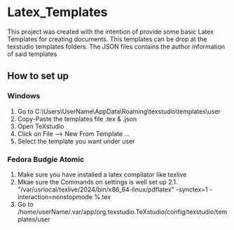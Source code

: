 # Latex_Templates

This project was created with the intention of provide some basic Latex Templates for creating documents. This templates can be drop at the texstudio templates folders. 
The JSON files contains the author information of said templates

## How to set up

### Windows

  1. Go to C:\Users\UserName\AppData\Roaming\texstudio\templates\user
  2. Copy-Paste the templates file .tex & .json
  3. Open TeXstudio
  4. Click on File --> New From Template ...
  5. Select the template you want under user

### Fedora Budgie Atomic
  1. Make sure you have installed a latex compilator like texlive
  2. Mkae sure the Commands on settings is well set up
     2.1.  "/var/usrlocal/texlive/2024/bin/x86_64-linux/pdflatex" -synctex=1 -interaction=nonstopmode %.tex
  3. Go to /home/userName/.var/app/org.texstudio.TeXstudio/config/texstudio/templates/user
